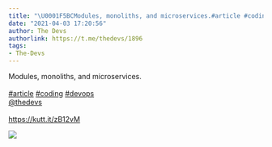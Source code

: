 ```yaml
---
title: "\U0001F5BCModules, monoliths, and microservices.#article #coding #devops@thedevshttps://kutt.it/zB12vM"
date: "2021-04-03 17:20:56"
author: The Devs
authorlink: https://t.me/thedevs/1896
tags:
- The-Devs
---
```

<p>Modules, monoliths, and microservices.<br><br><a href="https://t.me/thedevs/1896?q=%23article">#article</a> <a href="https://t.me/thedevs/1896?q=%23coding">#coding</a> <a href="https://t.me/thedevs/1896?q=%23devops">#devops</a><br><a href="https://t.me/thedevs" target="_blank">@thedevs</a><br><br><a href="https://kutt.it/zB12vM" target="_blank" rel="noopener">https://kutt.it/zB12vM</a></p><img src="https://cdn4.telesco.pe/file/nfsJTwpWpEsjVqtKNsQRrwNt2vZdsfQinAMeOEoAsX67pR53KK0H9f7zCcd5wbeKAOwOSax-UjOTK7vHfqTMSB1upo_q3rNRME4qyJYmxPaASKcUo0xjE61XdTcNRHonjcgDb2cSNchWPU1WBcI7R_wM4gZQzQzC74rPbAZaGAIYOEBspE00EJKo5Q4tdXLP3VQfIOaODJm-3OkiOGwlhytqLDOgbuN-cyaOmdbQ5sBspApmTrK7fLQnZ7hpGKyCxHVg9z5vrZmI0htnUYK9UH8IGcJWK1skP-Z6bjfpXg7a1wycaoXmPng0sFgqSEfgI3wiq53XEJQZvpELQy8-wg.jpg" referrerpolicy="no-referrer">